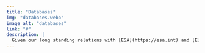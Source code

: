 ```yaml
---
title: "Databases"
img: "databases.webp"
image_alt: "databases"
link: "#"
description: |
  Given our long standing relations with [ESA](https://esa.int) and [EUMETSAT](https://eumetsat.int) we have a huge library of both real and synthetic time series of archived satellite products including (1) reflectance data (Quickbird, WorldView2, HyMap, SPOT, RapidEye, LandSat, VTG, MODIS and SEVIRI, IASI), and (2) Biophysical products from MODIS, COPERNICUS Global Land, MERIS and LSA SAF. Moreover, we have access to thematic maps and databases on land-cover and land-use (CORINE, SIOSE) and reference databases such as LUCAS and BIOSOIL. Check our [Databases](data.html) section!
---
```


